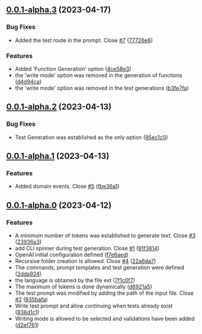 ## [0.0.1-alpha.3](https://github.com/spectorai/spectorai/compare/v0.0.1-alpha.2...v0.0.1-alpha.3) (2023-04-17)


### Bug Fixes

* Added the test route in the prompt. Close [#7](https://github.com/spectorai/spectorai/issues/7) ([77726e6](https://github.com/spectorai/spectorai/commit/77726e629e85501b47eaa75c5bf1c1fe321364bc))


### Features

* Added 'Function Generation' option ([4ce58e3](https://github.com/spectorai/spectorai/commit/4ce58e326479cf1d5ab747346eb54ccb2e7a7cf1))
* the 'write mode' option was removed in the generation of functions ([d4d94ca](https://github.com/spectorai/spectorai/commit/d4d94cadd86f82c871038f1ab78c2b80eda32e75))
* the 'write mode' option was removed in the test generations ([b3fe7fa](https://github.com/spectorai/spectorai/commit/b3fe7fa19457429ab68c2f46f5f1e819237c32ba))



## [0.0.1-alpha.2](https://github.com/spectorai/spectorai/compare/v0.0.1-alpha.1...v0.0.1-alpha.2) (2023-04-13)


### Bug Fixes

* Test Generation was established as the only option ([95ec1c0](https://github.com/spectorai/spectorai/commit/95ec1c0d4b4d031fb75210b92304b1e99e6e84a5))



## [0.0.1-alpha.1](https://github.com/spectorai/spectorai/compare/v0.0.1-alpha.0...v0.0.1-alpha.1) (2023-04-13)


### Features

* Added domain events. Close [#5](https://github.com/spectorai/spectorai/issues/5) ([fbe36a1](https://github.com/spectorai/spectorai/commit/fbe36a19fabcb8765f4b741b41c7857c4ec09fd2))



## [0.0.1-alpha.0](https://github.com/spectorai/spectorai/compare/f7e6aed6684d7d7136ee34b5d82b85f636609702...v0.0.1-alpha.0) (2023-04-12)


### Features

* A minimum number of tokens was established to generate text. Close [#3](https://github.com/spectorai/spectorai/issues/3) ([23936a3](https://github.com/spectorai/spectorai/commit/23936a394fa5ad1638ab4300f876dc39b9127524))
* add CLI spinner during test generation. Close [#1](https://github.com/spectorai/spectorai/issues/1) ([91f3814](https://github.com/spectorai/spectorai/commit/91f381499d7689e3efe4173b77071f8a8ae29e5d))
* OpenAI initial configuration defined ([f7e6aed](https://github.com/spectorai/spectorai/commit/f7e6aed6684d7d7136ee34b5d82b85f636609702))
* Recursive folder creation is allowed. Close [#4](https://github.com/spectorai/spectorai/issues/4) ([22a6da7](https://github.com/spectorai/spectorai/commit/22a6da72ec30ed19a83e131e908fb108b01acf84))
* The commands, prompt templates and test generation were defined ([2dda924](https://github.com/spectorai/spectorai/commit/2dda924d3e34d1fe39b251b5e382e911f80e283d))
* the language is obtained by the file ext ([7f1c0f7](https://github.com/spectorai/spectorai/commit/7f1c0f78d537f50c6fd5e6619f121cdb63bdecb7))
* The maximum of tokens is done dynamically ([d6921a5](https://github.com/spectorai/spectorai/commit/d6921a5a583fd20a00e9c749c2b12e4119c9953b))
* The test prompt was modified by adding the path of the input file. Close [#2](https://github.com/spectorai/spectorai/issues/2) ([935bafa](https://github.com/spectorai/spectorai/commit/935bafa3af743bddd09d6ddae0609609a2e40cfa))
* Write test prompt and allow continuing when tests already exist ([836d1c1](https://github.com/spectorai/spectorai/commit/836d1c1c93a8edd9b0b9da7121e9cf64857fc7fb))
* Writing mode is allowed to be selected and validations have been added ([d2ef761](https://github.com/spectorai/spectorai/commit/d2ef761dc1273e3fde7d27f3e13e72459c1cf303))



